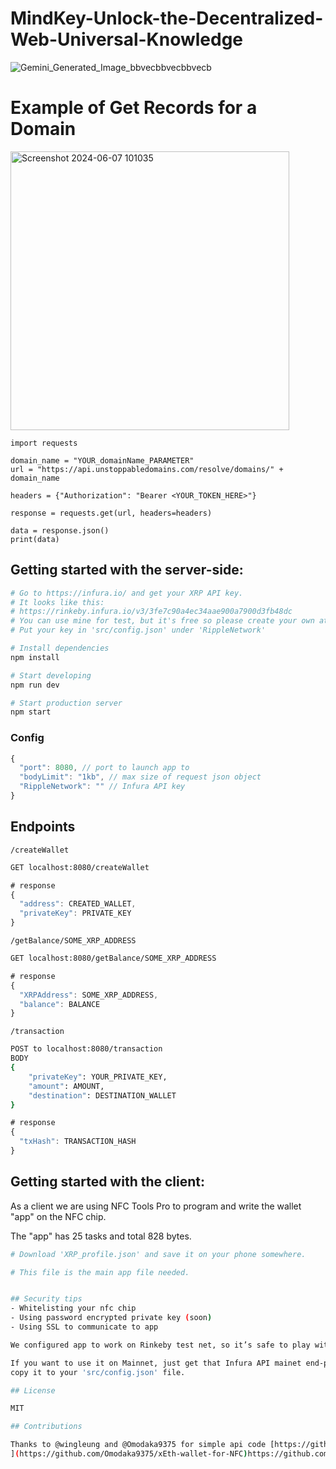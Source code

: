 # MindKey-Unlock-the-Decentralized-Web-Universal-Knowledge

![Gemini_Generated_Image_bbvecbbvecbbvecb](https://github.com/MiChaelinzo/MindKey-Unlock-the-Decentralized-Web-Universal-Knowledge/assets/68110223/31a14aa6-7484-4a84-96a3-5ff2802da72e)


# Example of Get Records for a Domain

<img width="446" alt="Screenshot 2024-06-07 101035" src="https://github.com/MiChaelinzo/MindKey-Unlock-the-Decentralized-Web-Universal-Knowledge/assets/68110223/f5c57af0-5260-4320-a231-e161fa508677">

```
import requests

domain_name = "YOUR_domainName_PARAMETER"
url = "https://api.unstoppabledomains.com/resolve/domains/" + domain_name

headers = {"Authorization": "Bearer <YOUR_TOKEN_HERE>"}

response = requests.get(url, headers=headers)

data = response.json()
print(data)
```
## Getting started with the server-side:

```sh
# Go to https://infura.io/ and get your XRP API key.
# It looks like this: 
# https://rinkeby.infura.io/v3/3fe7c90a4ec34aae900a7900d3fb48dc
# You can use mine for test, but it's free so please create your own at https://infura.io/
# Put your key in 'src/config.json' under 'RippleNetwork'
```

```sh
# Install dependencies
npm install
```

```sh
# Start developing
npm run dev
```

```sh
# Start production server
npm start
```

### Config

```js
{
  "port": 8080, // port to launch app to
  "bodyLimit": "1kb", // max size of request json object
  "RippleNetwork": "" // Infura API key
}
```

## Endpoints

`/createWallet`

```sh
GET localhost:8080/createWallet
```

```js
# response
{
  "address": CREATED_WALLET,
  "privateKey": PRIVATE_KEY
}
```

`/getBalance/SOME_XRP_ADDRESS`

```sh
GET localhost:8080/getBalance/SOME_XRP_ADDRESS
```

```js
# response
{
  "XRPAddress": SOME_XRP_ADDRESS,
  "balance": BALANCE
}
```

`/transaction`

```sh
POST to localhost:8080/transaction
BODY
{
	"privateKey": YOUR_PRIVATE_KEY,
	"amount": AMOUNT,
	"destination": DESTINATION_WALLET
}
```

```js
# response
{
  "txHash": TRANSACTION_HASH
}
```
## Getting started with the client:

As a client we are using NFC Tools Pro to program and write the wallet "app" on the NFC chip.

The "app" has 25 tasks and total 828 bytes.

```sh
# Download 'XRP_profile.json' and save it on your phone somewhere.

# This file is the main app file needed.
```

```sh

## Security tips
- Whitelisting your nfc chip
- Using password encrypted private key (soon)
- Using SSL to communicate to app

We configured app to work on Rinkeby test net, so it’s safe to play with.

If you want to use it on Mainnet, just get that Infura API mainet end-point, and 
copy it to your 'src/config.json' file.

## License

MIT

## Contributions

Thanks to @wingleung and @Omodaka9375 for simple api code [https://github.com/wingleung/Ripple-wallet-api-example
](https://github.com/Omodaka9375/xEth-wallet-for-NFC)https://github.com/Omodaka9375/xEth-wallet-for-NFC


